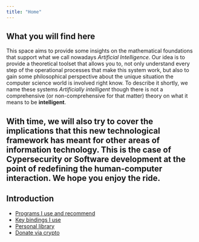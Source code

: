 ```yaml
---
title: "Home"
---
```


## What you will find here
This space aims to provide some insights on the mathematical foundations that support what we call nowadays *Artificial Intelligence*. Our idea is to provide a theoretical toolset that allows you to, not only understand every step of the operational processes that make this system work, but also to gain some philosophical perspective about the unique situation the computer science world is involved right know. To describe it shortly, we name these systems *Artificially intelligent* though there is not a comprehensive (or non-comprehensive for that matter) theory on what it means to be **intelligent**. 



With time, we will also try to cover the implications that this new technological framework has meant for other areas of information technology. This is the case of Cypersecurity or Software development at the point of redefining the human-computer interaction. We hope you enjoy the ride.
---

## Introduction

- [Programs I use and recommend](/pages/software/)
- [Key bindings I use](/pages/keybindings/)
- [Personal library](/pages/library)
- [Donate via crypto](/pages/donate/)